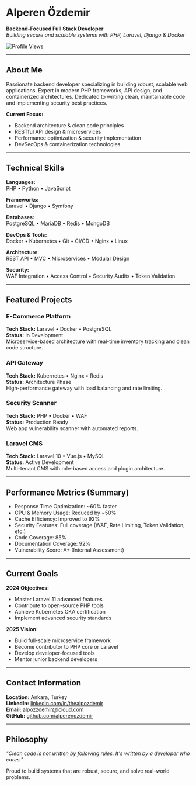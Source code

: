 # Alperen Özdemir

**Backend-Focused Full Stack Developer**  
*Building secure and scalable systems with PHP, Laravel, Django & Docker*

![Profile Views](https://komarev.com/ghpvc/?username=alperenozdemir&style=flat-square&color=667eea)

---

## About Me

Passionate backend developer specializing in building robust, scalable web applications. Expert in modern PHP frameworks, API design, and containerized architectures. Dedicated to writing clean, maintainable code and implementing security best practices.

**Current Focus:**
- Backend architecture & clean code principles
- RESTful API design & microservices
- Performance optimization & security implementation
- DevSecOps & containerization technologies

---

## Technical Skills

**Languages:**  
PHP • Python • JavaScript

**Frameworks:**  
Laravel • Django • Symfony

**Databases:**  
PostgreSQL • MariaDB • Redis • MongoDB

**DevOps & Tools:**  
Docker • Kubernetes • Git • CI/CD • Nginx • Linux

**Architecture:**  
REST API • MVC • Microservices • Modular Design

**Security:**  
WAF Integration • Access Control • Security Audits • Token Validation

---

## Featured Projects

### E-Commerce Platform
**Tech Stack:** Laravel • Docker • PostgreSQL  
**Status:** In Development  
Microservice-based architecture with real-time inventory tracking and clean code structure.

### API Gateway
**Tech Stack:** Kubernetes • Nginx • Redis  
**Status:** Architecture Phase  
High-performance gateway with load balancing and rate limiting.

### Security Scanner
**Tech Stack:** PHP • Docker • WAF  
**Status:** Production Ready  
Web app vulnerability scanner with automated reports.

### Laravel CMS
**Tech Stack:** Laravel 10 • Vue.js • MySQL  
**Status:** Active Development  
Multi-tenant CMS with role-based access and plugin architecture.

---

## Performance Metrics (Summary)

- Response Time Optimization: ~60% faster  
- CPU & Memory Usage: Reduced by ~50%  
- Cache Efficiency: Improved to 92%  
- Security Features: Full coverage (WAF, Rate Limiting, Token Validation, etc.)  
- Code Coverage: 85%  
- Documentation Coverage: 92%  
- Vulnerability Score: A+ (Internal Assessment)

---

## Current Goals

**2024 Objectives:**
- Master Laravel 11 advanced features
- Contribute to open-source PHP tools
- Achieve Kubernetes CKA certification
- Implement advanced security standards

**2025 Vision:**
- Build full-scale microservice framework
- Become contributor to PHP core or Laravel
- Develop developer-focused tools
- Mentor junior backend developers

---

## Contact Information

**Location:** Ankara, Turkey  
**LinkedIn:** [linkedin.com/in/thealpozdemir](https://www.linkedin.com/in/thealpozdemir)  
**Email:** [alpozzdemir@icloud.com](mailto:alpozzdemir@icloud.com)  
**GitHub:** [github.com/alperenozdemir](https://github.com/alperenozdemir)

---

## Philosophy

*"Clean code is not written by following rules. It's written by a developer who cares."*

Proud to build systems that are robust, secure, and solve real-world problems.
